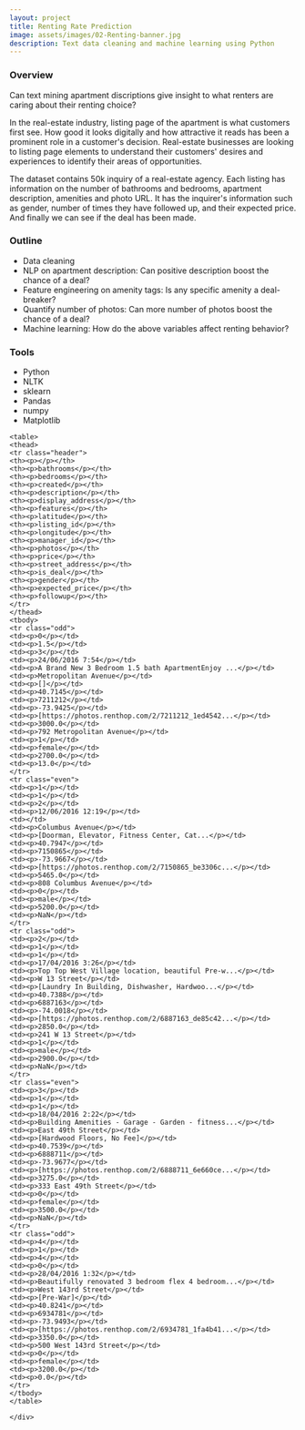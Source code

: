```yaml
---
layout: project
title: Renting Rate Prediction
image: assets/images/02-Renting-banner.jpg
description: Text data cleaning and machine learning using Python
---
```

### Overview

Can text mining apartment discriptions give insight to what renters are caring about their renting choice?

In the real-estate industry, listing page of the apartment is what customers first see. How good it looks digitally and how attractive it reads has been a prominent role in a customer's decision. Real-estate businesses are looking to listing page elements to understand their customers' desires and experiences to identify their areas of opportunities.

The dataset contains 50k inquiry of a real-estate agency. Each listing has information on the number of bathrooms and bedrooms, apartment description, amenities and photo URL. It has the inquirer's information such as gender, number of times they have followed up, and their expected price. And finally we can see if the deal has been made.

### Outline

-   Data cleaning
-   NLP on apartment description: Can positive description boost the chance of a deal?
-   Feature engineering on amenity tags: Is any specific amenity a deal-breaker?
-   Quantify number of photos: Can more number of photos boost the chance of a deal?
-   Machine learning: How do the above variables affect renting behavior?

### Tools

-   Python
-   NLTK
-   sklearn
-   Pandas
-   numpy
-   Matplotlib

<div>

<style scoped>
    .dataframe tbody tr th:only-of-type {
        vertical-align: middle;
    }

    .dataframe tbody tr th {
        vertical-align: top;
    }

    .dataframe thead th {
        text-align: right;
    }
</style>
```
<table>
<thead>
<tr class="header">
<th><p></p></th>
<th><p>bathrooms</p></th>
<th><p>bedrooms</p></th>
<th><p>created</p></th>
<th><p>description</p></th>
<th><p>display_address</p></th>
<th><p>features</p></th>
<th><p>latitude</p></th>
<th><p>listing_id</p></th>
<th><p>longitude</p></th>
<th><p>manager_id</p></th>
<th><p>photos</p></th>
<th><p>price</p></th>
<th><p>street_address</p></th>
<th><p>is_deal</p></th>
<th><p>gender</p></th>
<th><p>expected_price</p></th>
<th><p>followup</p></th>
</tr>
</thead>
<tbody>
<tr class="odd">
<td><p>0</p></td>
<td><p>1.5</p></td>
<td><p>3</p></td>
<td><p>24/06/2016 7:54</p></td>
<td><p>A Brand New 3 Bedroom 1.5 bath ApartmentEnjoy ...</p></td>
<td><p>Metropolitan Avenue</p></td>
<td><p>[]</p></td>
<td><p>40.7145</p></td>
<td><p>7211212</p></td>
<td><p>-73.9425</p></td>
<td><p>[https://photos.renthop.com/2/7211212_1ed4542...</p></td>
<td><p>3000.0</p></td>
<td><p>792 Metropolitan Avenue</p></td>
<td><p>1</p></td>
<td><p>female</p></td>
<td><p>2700.0</p></td>
<td><p>13.0</p></td>
</tr>
<tr class="even">
<td><p>1</p></td>
<td><p>1</p></td>
<td><p>2</p></td>
<td><p>12/06/2016 12:19</p></td>
<td></td>
<td><p>Columbus Avenue</p></td>
<td><p>[Doorman, Elevator, Fitness Center, Cat...</p></td>
<td><p>40.7947</p></td>
<td><p>7150865</p></td>
<td><p>-73.9667</p></td>
<td><p>[https://photos.renthop.com/2/7150865_be3306c...</p></td>
<td><p>5465.0</p></td>
<td><p>808 Columbus Avenue</p></td>
<td><p>0</p></td>
<td><p>male</p></td>
<td><p>5200.0</p></td>
<td><p>NaN</p></td>
</tr>
<tr class="odd">
<td><p>2</p></td>
<td><p>1</p></td>
<td><p>1</p></td>
<td><p>17/04/2016 3:26</p></td>
<td><p>Top Top West Village location, beautiful Pre-w...</p></td>
<td><p>W 13 Street</p></td>
<td><p>[Laundry In Building, Dishwasher, Hardwoo...</p></td>
<td><p>40.7388</p></td>
<td><p>6887163</p></td>
<td><p>-74.0018</p></td>
<td><p>[https://photos.renthop.com/2/6887163_de85c42...</p></td>
<td><p>2850.0</p></td>
<td><p>241 W 13 Street</p></td>
<td><p>1</p></td>
<td><p>male</p></td>
<td><p>2900.0</p></td>
<td><p>NaN</p></td>
</tr>
<tr class="even">
<td><p>3</p></td>
<td><p>1</p></td>
<td><p>1</p></td>
<td><p>18/04/2016 2:22</p></td>
<td><p>Building Amenities - Garage - Garden - fitness...</p></td>
<td><p>East 49th Street</p></td>
<td><p>[Hardwood Floors, No Fee]</p></td>
<td><p>40.7539</p></td>
<td><p>6888711</p></td>
<td><p>-73.9677</p></td>
<td><p>[https://photos.renthop.com/2/6888711_6e660ce...</p></td>
<td><p>3275.0</p></td>
<td><p>333 East 49th Street</p></td>
<td><p>0</p></td>
<td><p>female</p></td>
<td><p>3500.0</p></td>
<td><p>NaN</p></td>
</tr>
<tr class="odd">
<td><p>4</p></td>
<td><p>1</p></td>
<td><p>4</p></td>
<td><p>0</p></td>
<td><p>28/04/2016 1:32</p></td>
<td><p>Beautifully renovated 3 bedroom flex 4 bedroom...</p></td>
<td><p>West 143rd Street</p></td>
<td><p>[Pre-War]</p></td>
<td><p>40.8241</p></td>
<td><p>6934781</p></td>
<td><p>-73.9493</p></td>
<td><p>[https://photos.renthop.com/2/6934781_1fa4b41...</p></td>
<td><p>3350.0</p></td>
<td><p>500 West 143rd Street</p></td>
<td><p>0</p></td>
<td><p>female</p></td>
<td><p>3200.0</p></td>
<td><p>0.0</p></td>
</tr>
</tbody>
</table>

</div>

